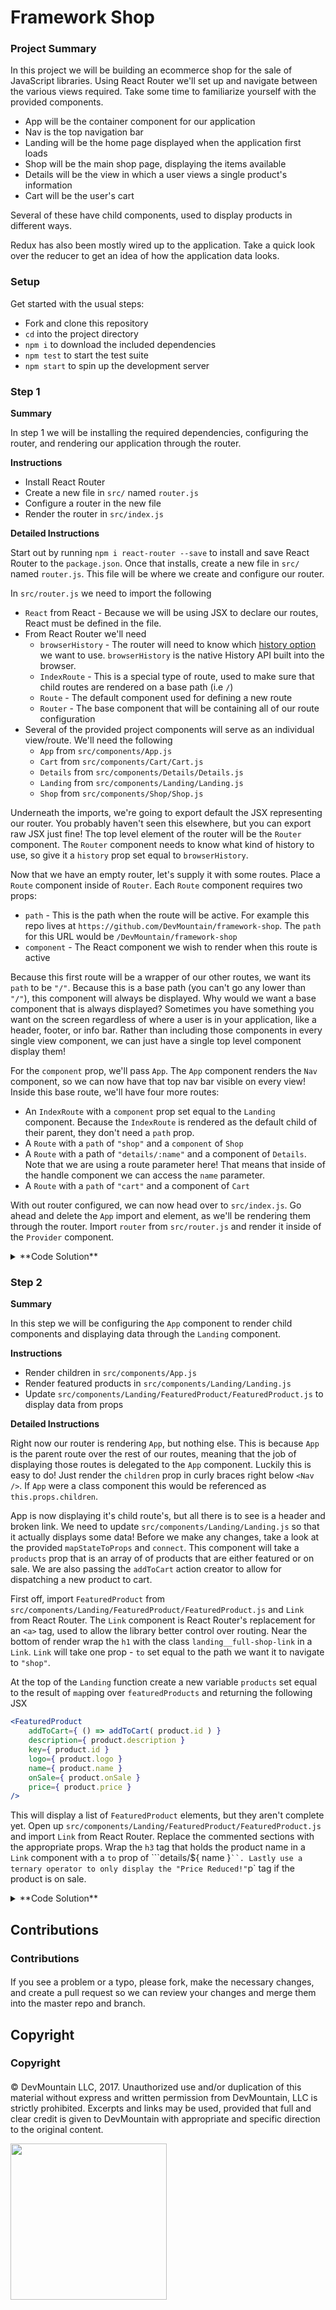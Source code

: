 # Framework Shop

### Project Summary

In this project we will be building an ecommerce shop for the sale of JavaScript libraries. Using React Router we'll set up and navigate between the various views required. Take some time to familiarize yourself with the provided components. 

* App will be the container component for our application
* Nav is the top navigation bar
* Landing will be the home page displayed when the application first loads
* Shop will be the main shop page, displaying the items available
* Details will be the view in which a user views a single product's information
* Cart will be the user's cart

Several of these have child components, used to display products in different ways.

Redux has also been mostly wired up to the application. Take a quick look over the reducer to get an idea of how the application data looks.

### Setup

Get started with the usual steps: 

* Fork and clone this repository
* `cd` into the project directory
* `npm i` to download the included dependencies
* `npm test` to start the test suite
* `npm start` to spin up the development server

### Step 1

**Summary**

In step 1 we will be installing the required dependencies, configuring the router, and rendering our application through the router.

**Instructions**

* Install React Router
* Create a new file in `src/` named `router.js`
* Configure a router in the new file
* Render the router in `src/index.js`

**Detailed Instructions**

Start out by running `npm i react-router --save` to install and save React Router to the `package.json`.  Once that installs, create a new file in `src/` named `router.js`. This file will be where we create and configure our router.

In `src/router.js` we need to import the following

* `React` from React - Because we will be using JSX to declare our routes, React must be defined in the file.
* From React Router we'll need
	* `browserHistory` - The router will need to know which [history option](https://github.com/ReactTraining/react-router/blob/master/docs/guides/Histories.md) we want to use. `browserHistory` is the native History API built into the browser.
	* `IndexRoute` - This is a special type of route, used to make sure that child routes are rendered on a base path (i.e `/`)
	* `Route` - The default component used for defining a new route
	* `Router` - The base component that will be containing all of our route configuration
* Several of the provided project components will serve as an individual view/route. We'll need the following
	* `App` from `src/components/App.js`
	* `Cart` from `src/components/Cart/Cart.js`
	* `Details` from `src/components/Details/Details.js`
	* `Landing` from `src/components/Landing/Landing.js`
	* `Shop` from `src/components/Shop/Shop.js`

Underneath the imports, we're going to export default the JSX representing our router. You probably haven't seen this elsewhere, but you can export raw JSX just fine! The top level element of the router will be the `Router` component. The `Router` component needs to know what kind of history to use, so give it a `history` prop set equal to `browserHistory`.

Now that we have an empty router, let's supply it with some routes. Place a `Route` component inside of `Router`. Each `Route` component requires two props:

* `path` - This is the path when the route will be active. For example this repo lives at `https://github.com/DevMountain/framework-shop`. The `path` for this URL would be `/DevMountain/framework-shop`
* `component` - The React component we wish to render when this route is active

Because this first route will be a wrapper of our other routes, we want its `path` to be `"/"`. Because this is a base path (you can't go any lower than `"/"`), this component will always be displayed. Why would we want a base component that is always displayed? Sometimes you have something you want on the screen regardless of where a user is in your application, like a header, footer, or info bar. Rather than including those components in every single view component, we can just have a single top level component display them!

For the `component` prop, we'll pass `App`. The `App` component renders the `Nav` component, so we can now have that top nav bar visible on every view! Inside this base route, we'll have four more routes:

* An `IndexRoute` with a `component` prop set equal to the `Landing` component. Because the `IndexRoute` is rendered as the default child of their parent, they don't need a `path` prop.
* A `Route` with a `path` of `"shop"` and a `component` of `Shop`
* A `Route` with a path of `"details/:name"` and a component of `Details`. Note that we are using a route parameter here! That means that inside of the handle component we can access the `name` parameter.
* A `Route` with a `path` of `"cart"` and a component of `Cart`

With out router configured, we can now head over to `src/index.js`. Go ahead and delete the `App` import and element, as we'll be rendering them through the router. Import `router` from `src/router.js` and render it inside of the `Provider` component.

<details>

<summary>**Code Solution**</summary>

<details>

<summary>`src/router.js`</summary>

```jsx
import React from "react";
import { browserHistory, IndexRoute, Route, Router } from "react-router";

import App from "./components/App";
import Cart from "./components/Cart/Cart";
import Details from "./components/Details/Details";
import Landing from "./components/Details/Details";
import Shop from "./components/Shop/Shop";

export default (
	<Router history={ browserHistory }>
		<Route
			component={ App }
			path="/"
		>
			<IndexRoute component={ Landing }/>

			<Route
				component={ Shop }
				path="shop"
			/>

			<Route
				component={ Details }
				path="details/:shop"
			/>

			<Route
				component={ Cart }
				path="cart"
			/>
		</Route>
	</Router>
);
```

</details>

<details>

<summary>`src/index.js`</summary>

```jsx
import React from "react";
import ReactDOM from "react-dom";
import { Provider } from "react-redux";

import "./index.css";

import store from "./store";

import router from "./router";

ReactDOM.render(
	<Provider store={ store }>
		{ router }
	</Provider>,
	document.getElementById( "root" )
);
```

</details>


</details>

### Step 2

**Summary**

In this step we will be configuring the `App` component to render child components and displaying data through the `Landing` component.

**Instructions**

* Render children in `src/components/App.js`
* Render featured products in `src/components/Landing/Landing.js`
* Update `src/components/Landing/FeaturedProduct/FeaturedProduct.js` to display data from props

**Detailed Instructions**

Right now our router is rendering `App`, but nothing else. This is because `App` is the parent route over the rest of our routes, meaning that the job of displaying those routes is delegated to the `App` component. Luckily this is easy to do! Just render the `children` prop in curly braces right below `<Nav />`. If `App` were a class component this would be referenced as `this.props.children`.

App is now displaying it's child route's, but all there is to see is a header and broken link. We need to update `src/components/Landing/Landing.js` so that it actually displays some data! Before we make any changes, take a look at the provided `mapStateToProps` and `connect`. This component will take a `products` prop that is an array of of products that are either featured or on sale. We are also passing the `addToCart` action creator to allow for dispatching a new product to cart.

First off, import `FeaturedProduct` from `src/components/Landing/FeaturedProduct/FeaturedProduct.js` and `Link` from React Router. The `Link` component is React Router's replacement for an `<a>` tag, used to allow the library better control over routing. Near the bottom of render wrap the `h1` with the class `landing__full-shop-link` in a `Link`.  `Link` will take one prop - `to` set equal to the path we want it to navigate to `"shop"`.

At the top of the `Landing` function create a new variable `products` set equal to the result of `map`ping over `featuredProducts` and returning the following JSX

```jsx
<FeaturedProduct
	addToCart={ () => addToCart( product.id ) }
	description={ product.description }
	key={ product.id }
	logo={ product.logo }
	name={ product.name }
	onSale={ product.onSale }
	price={ product.price }
/>
```

This will display a list of `FeaturedProduct` elements, but they aren't complete yet. Open up `src/components/Landing/FeaturedProduct/FeaturedProduct.js` and import `Link` from React Router. Replace the commented sections with the appropriate props. Wrap the `h3` tag that holds the product name in a `Link` component with a `to` prop of ```details/${ name }` ``. Lastly use a ternary operator to only display the "Price Reduced!" `p` tag if the product is on sale.

<details>

<summary>**Code Solution**</summary>

<details>

<summary>`src/components/App.js`</summary>

```jsx

```

</details>

<details>

<summary>`src/components/Landing/Landing.js`</summary>

```jsx

```

</details>

<details>

<summary>`src/components/Landing/FeaturedProduct/FeaturedProduct.js`</summary>

```jsx

```

</details>

</details>

## Contributions

### Contributions

#### 
 
If you see a problem or a typo, please fork, make the necessary changes, and create a pull request so we can review your changes and merge them into the master repo and branch.

## Copyright

### Copyright

#### 

© DevMountain LLC, 2017. Unauthorized use and/or duplication of this material without express and written permission from DevMountain, LLC is strictly prohibited. Excerpts and links may be used, provided that full and clear credit is given to DevMountain with appropriate and specific direction to the original content.

<img src="https://devmounta.in/img/logowhiteblue.png" width="250">
